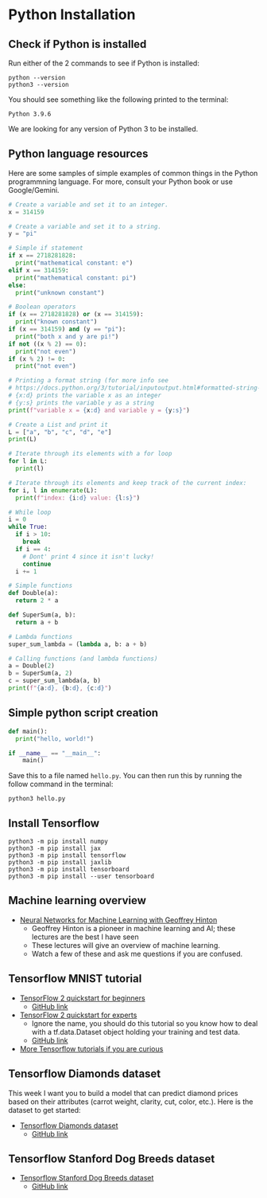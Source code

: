 # Python Installation

## Check if Python is installed

Run either of the 2 commands to see if Python is installed:

```shell
python --version
python3 --version
```

You should see something like the following printed to the terminal:

```
Python 3.9.6
```

We are looking for any version of Python 3 to be installed.

## Python language resources

Here are some samples of simple examples of common things in the Python
programmning language. For more, consult your Python book or use Google/Gemini.

```python
# Create a variable and set it to an integer.
x = 314159

# Create a variable and set it to a string.
y = "pi"

# Simple if statement
if x == 2718281828:
  print("mathematical constant: e")
elif x == 314159:
  print("mathematical constant: pi")
else:
  print("unknown constant")

# Boolean operators
if (x == 2718281828) or (x == 314159):
  print("known constant")
if (x == 314159) and (y == "pi"):
  print("both x and y are pi!")
if not ((x % 2) == 0):
  print("not even")
if (x % 2) != 0:
  print("not even")

# Printing a format string (for more info see
# https://docs.python.org/3/tutorial/inputoutput.html#formatted-string-literals)
# {x:d} prints the variable x as an integer
# {y:s} prints the variable y as a string
print(f"variable x = {x:d} and variable y = {y:s}")

# Create a List and print it
L = ["a", "b", "c", "d", "e"]
print(L)

# Iterate through its elements with a for loop
for l in L:
  print(l)

# Iterate through its elements and keep track of the current index:
for i, l in enumerate(L):
  print(f"index: {i:d} value: {l:s}")

# While loop
i = 0
while True:
  if i > 10:
    break
  if i == 4:
    # Dont' print 4 since it isn't lucky!
    continue
  i += 1

# Simple functions
def Double(a):
  return 2 * a

def SuperSum(a, b):
  return a + b

# Lambda functions
super_sum_lambda = (lambda a, b: a + b)

# Calling functions (and lambda functions)
a = Double(2)
b = SuperSum(a, 2)
c = super_sum_lambda(a, b)
print(f"{a:d}, {b:d}, {c:d}")

```

## Simple python script creation

```python
def main():
  print("hello, world!")

if __name__ == "__main__":
    main()
```

Save this to a file named `hello.py`. You can then run this by running the
follow command in the terminal:

```shell
python3 hello.py
```

## Install Tensorflow

```shell
python3 -m pip install numpy
python3 -m pip install jax
python3 -m pip install tensorflow
python3 -m pip install jaxlib
python3 -m pip install tensorboard
python3 -m pip install --user tensorboard
```

## Machine learning overview
-   [Neural Networks for Machine Learning with Geoffrey Hinton](https://www.youtube.com/playlist?list=PLLssT5z_DsK_gyrQ_biidwvPYCRNGI3iv)
    -   Geoffrey Hinton is a pioneer in machine learning and AI; these lectures
        are the best I have seen
    -   These lectures will give an overview of machine learning.
    -   Watch a few of these and ask me questions if you are confused.

## Tensorflow MNIST tutorial

-   [TensorFlow 2 quickstart for beginners](https://www.tensorflow.org/tutorials/quickstart/beginner)
    -   [GitHub link](https://github.com/tensorflow/docs/blob/master/site/en/tutorials/quickstart/beginner.ipynb)
-   [TensorFlow 2 quickstart for experts](https://www.tensorflow.org/tutorials/quickstart/advanced)
    -   Ignore the name, you should do this tutorial so you know how to deal
        with a tf.data.Dataset object holding your training and test data.
    -   [GitHub link](https://github.com/tensorflow/docs/blob/master/site/en/tutorials/quickstart/advanced.ipynb)
-   [More Tensorflow tutorials if you are curious](https://www.tensorflow.org/tutorials)

## Tensorflow Diamonds dataset

This week I want you to build a model that can predict diamond prices based on
their attributes (carrot weight, clarity, cut, color, etc.). Here is the
dataset to get started:

-   [Tensorflow Diamonds dataset](https://www.tensorflow.org/datasets/catalog/diamonds)
    -   [GitHub link](https://github.com/tensorflow/datasets/blob/master/docs/catalog/diamonds)

## Tensorflow Stanford Dog Breeds dataset

-   [Tensorflow Stanford Dog Breeds dataset](https://www.tensorflow.org/datasets/catalog/stanford_dogs)
    -   [GitHub link](https://github.com/tensorflow/datasets/blob/master/docs/catalog/stanford_dogs)
